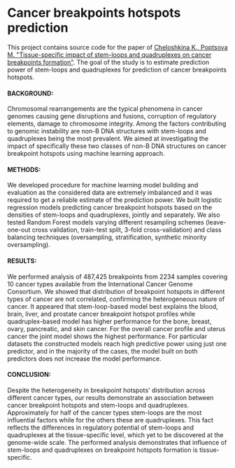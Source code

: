 # Cancer breakpoints hotspots prediction
This project contains source code for the paper of [Cheloshkina K., Poptsova M. "Tissue-specific impact of stem-loops and quadruplexes on cancer breakpoints formation"](https://bmccancer.biomedcentral.com/articles/10.1186/s12885-019-5653-x).
The goal of the study is to estimate prediction power of stem-loops and quadruplexes for prediction of cancer breakpoints hotspots.

#### BACKGROUND:
Chromosomal rearrangements are the typical phenomena in cancer genomes causing gene disruptions and fusions, corruption of regulatory elements, damage to chromosome integrity. Among the factors contributing to genomic instability are non-B DNA structures with stem-loops and quadruplexes being the most prevalent. We aimed at investigating the impact of specifically these two classes of non-B DNA structures on cancer breakpoint hotspots using machine learning approach.

#### METHODS:
We developed procedure for machine learning model building and evaluation as the considered data are extremely imbalanced and it was required to get a reliable estimate of the prediction power. We built logistic regression models predicting cancer breakpoint hotspots based on the densities of stem-loops and quadruplexes, jointly and separately. We also tested Random Forest models varying different resampling schemes (leave-one-out cross validation, train-test split, 3-fold cross-validation) and class balancing techniques (oversampling, stratification, synthetic minority oversampling).

#### RESULTS:
We performed analysis of 487,425 breakpoints from 2234 samples covering 10 cancer types available from the International Cancer Genome Consortium. We showed that distribution of breakpoint hotspots in different types of cancer are not correlated, confirming the heterogeneous nature of cancer. It appeared that stem-loop-based model best explains the blood, brain, liver, and prostate cancer breakpoint hotspot profiles while quadruplex-based model has higher performance for the bone, breast, ovary, pancreatic, and skin cancer. For the overall cancer profile and uterus cancer the joint model shows the highest performance. For particular datasets the constructed models reach high predictive power using just one predictor, and in the majority of the cases, the model built on both predictors does not increase the model performance.

#### CONCLUSION:
Despite the heterogeneity in breakpoint hotspots' distribution across different cancer types, our results demonstrate an association between cancer breakpoint hotspots and stem-loops and quadruplexes. Approximately for half of the cancer types stem-loops are the most influential factors while for the others these are quadruplexes. This fact reflects the differences in regulatory potential of stem-loops and quadruplexes at the tissue-specific level, which yet to be discovered at the genome-wide scale. The performed analysis demonstrates that influence of stem-loops and quadruplexes on breakpoint hotspots formation is tissue-specific.
